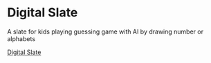 # Digital Slate

A slate for kids playing guessing game with AI by drawing number or alphabets

[Digital Slate](https://digital-slate.herokuapp.com)
